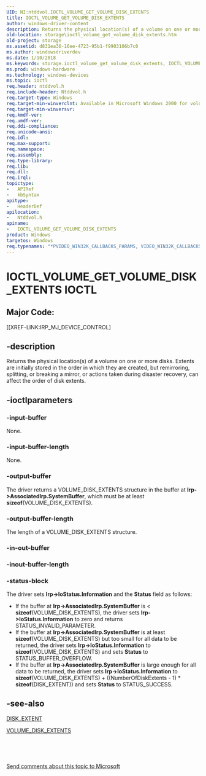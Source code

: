 ```yaml
---
UID: NI:ntddvol.IOCTL_VOLUME_GET_VOLUME_DISK_EXTENTS
title: IOCTL_VOLUME_GET_VOLUME_DISK_EXTENTS
author: windows-driver-content
description: Returns the physical location(s) of a volume on one or more disks.
old-location: storage\ioctl_volume_get_volume_disk_extents.htm
old-project: storage
ms.assetid: d831ea36-16ee-4723-95b1-f9903106b7c0
ms.author: windowsdriverdev
ms.date: 1/10/2018
ms.keywords: storage.ioctl_volume_get_volume_disk_extents, IOCTL_VOLUME_GET_VOLUME_DISK_EXTENTS control code [Storage Devices], IOCTL_VOLUME_GET_VOLUME_DISK_EXTENTS, ntddvol/IOCTL_VOLUME_GET_VOLUME_DISK_EXTENTS, k307_8f02f744-6892-4e3f-9b23-158370e6a1e9.xml
ms.prod: windows-hardware
ms.technology: windows-devices
ms.topic: ioctl
req.header: ntddvol.h
req.include-header: Ntddvol.h
req.target-type: Windows
req.target-min-winverclnt: Available in Microsoft Windows 2000 for volumes on fixed disks, but not for volumes on removable media. Available for use with removable media in Microsoft Windows 2000 SP4 and Windows XP SP1.
req.target-min-winversvr: 
req.kmdf-ver: 
req.umdf-ver: 
req.ddi-compliance: 
req.unicode-ansi: 
req.idl: 
req.max-support: 
req.namespace: 
req.assembly: 
req.type-library: 
req.lib: 
req.dll: 
req.irql: 
topictype:
-	APIRef
-	kbSyntax
apitype:
-	HeaderDef
apilocation:
-	Ntddvol.h
apiname:
-	IOCTL_VOLUME_GET_VOLUME_DISK_EXTENTS
product: Windows
targetos: Windows
req.typenames: "*PVIDEO_WIN32K_CALLBACKS_PARAMS, VIDEO_WIN32K_CALLBACKS_PARAMS"
---
```


# IOCTL_VOLUME_GET_VOLUME_DISK_EXTENTS IOCTL


##  Major Code: 


[[XREF-LINK:IRP_MJ_DEVICE_CONTROL]

## -description



Returns the physical location(s) of a volume on one or more disks. Extents are initially stored in the order in which they are created, but remirroring, splitting, or breaking a mirror, or actions taken during disaster recovery, can affect the order of disk extents.




## -ioctlparameters




### -input-buffer

None.


### -input-buffer-length

None.


### -output-buffer

The driver returns a VOLUME_DISK_EXTENTS structure in the buffer at <b>Irp-&gt;AssociatedIrp.SystemBuffer</b>, which must be at least <b>sizeof</b>(VOLUME_DISK_EXTENTS). 


### -output-buffer-length

The length of a VOLUME_DISK_EXTENTS structure.


### -in-out-buffer


<text></text>



### -inout-buffer-length


<text></text>



### -status-block

The driver sets <b>Irp-&gt;IoStatus.Information</b> and the <b>Status</b> field as follows:
<ul>
<li>
If the buffer at <b>Irp-&gt;AssociatedIrp.SystemBuffer</b> is &lt; <b>sizeof</b>(VOLUME_DISK_EXTENTS), the driver sets <b>Irp-&gt;IoStatus.Information</b> to zero and returns STATUS_INVALID_PARAMETER.

</li>
<li>
If the buffer at <b>Irp-&gt;AssociatedIrp.SystemBuffer</b> is at least <b>sizeof</b>(VOLUME_DISK_EXTENTS) but too small for all data to be returned, the driver sets <b>Irp-&gt;IoStatus.Information</b> to <b>sizeof</b>(VOLUME_DISK_EXTENTS) and sets <b>Status</b> to STATUS_BUFFER_OVERFLOW.

</li>
<li>
If the buffer at <b>Irp-&gt;AssociatedIrp.SystemBuffer</b> is large enough for all data to be returned, the driver sets <b>Irp-&gt;IoStatus.Information</b> to <b>sizeof</b>(VOLUME_DISK_EXTENTS) + ((NumberOfDiskExtents - 1) * <b>sizeof</b>(DISK_EXTENT)) and sets <b>Status</b> to STATUS_SUCCESS. 

</li>
</ul>

## -see-also

<a href="..\ntddvol\ns-ntddvol-_disk_extent.md">DISK_EXTENT</a>

<a href="..\ntddvol\ns-ntddvol-_volume_disk_extents.md">VOLUME_DISK_EXTENTS</a>

 

 

<a href="mailto:wsddocfb@microsoft.com?subject=Documentation%20feedback [storage\storage]:%20IOCTL_VOLUME_GET_VOLUME_DISK_EXTENTS control code%20 RELEASE:%20(1/10/2018)&amp;body=%0A%0APRIVACY STATEMENT%0A%0AWe use your feedback to improve the documentation. We don't use your email address for any other purpose, and we'll remove your email address from our system after the issue that you're reporting is fixed. While we're working to fix this issue, we might send you an email message to ask for more info. Later, we might also send you an email message to let you know that we've addressed your feedback.%0A%0AFor more info about Microsoft's privacy policy, see http://privacy.microsoft.com/en-us/default.aspx." title="Send comments about this topic to Microsoft">Send comments about this topic to Microsoft</a>

